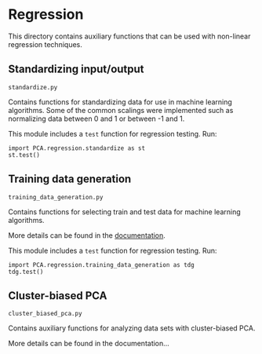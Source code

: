 # Regression

This directory contains auxiliary functions that can be used with non-linear regression techniques.

## Standardizing input/output

`standardize.py`

Contains functions for standardizing data for use in machine learning algorithms. Some of the common scalings were implemented such as normalizing data between 0 and 1 or between -1 and 1.

This module includes a `test` function for regression testing. Run:

```
import PCA.regression.standardize as st
st.test()
```

## Training data generation

`training_data_generation.py`

Contains functions for selecting train and test data for machine learning algorithms.

More details can be found in the [documentation](https://gitlab.multiscale.utah.edu/common/PCA-python/-/wikis/Training-data-generation).

This module includes a `test` function for regression testing. Run:

```
import PCA.regression.training_data_generation as tdg
tdg.test()
```

## Cluster-biased PCA

`cluster_biased_pca.py`

Contains auxiliary functions for analyzing data sets with cluster-biased PCA.

More details can be found in the documentation...
